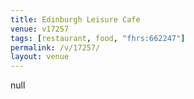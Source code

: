 ```yaml
---
title: Edinburgh Leisure Cafe
venue: v17257
tags: [restaurant, food, "fhrs:662247"]
permalink: /v/17257/
layout: venue
---
```

null
